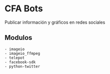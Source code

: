 # CFA Bots 

Publicar información y gráficos en redes sociales


## Modulos

	- imageio
	- imageio_ffmpeg
	- telepot
	- facebook-sdk 
	- python-twitter
